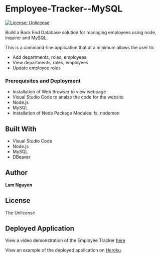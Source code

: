 # Employee-Tracker--MySQL
[![License: Unlicense](https://img.shields.io/badge/license-Unlicense-blue.svg)](http://unlicense.org/)

Build a Back End Database solution for managing employees using node, inquirer and MySQL. <br />

This is a command-line application that at a minimum allows the user to:

  * Add departments, roles, employees
  * View departments, roles, employees
  * Update employee roles

### Prerequisites and Deployment

* Installation of Web Browser to view webpage
* Visual Studio Code to analze the code for the website
* Node.js
* MySQL
* Installation of Node Package Modules: fs, nodemon


## Built With

* Visual Studio Code
* Node.js
* MySQL
* DBeaver

## Author

**Lam Nguyen**

## License

The Unlicense

## Deployed Application

View a video demonstration of the Employee Tracker [here](https://drive.google.com/file/d/1IMbaKynSqI4ZyLy9hgwNhlounQfFa4fM/view)

View an example of the deployed application on [Heroku](https://thawing-retreat-70227.herokuapp.com/).